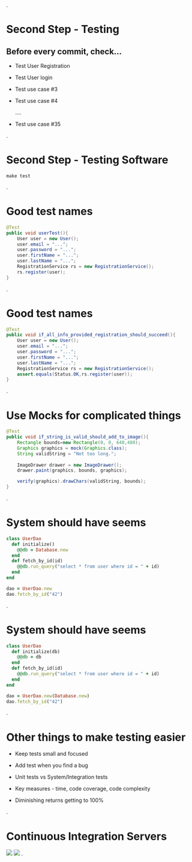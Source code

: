 .<div class="slide" style="">

# Second Step - Testing

## Before every commit, check...

* Test User Registration

* Test User login

* Test use case #3

* Test use case #4

  ....

* Test use case #35

.</div><div class="slide" style="">

# Second Step - Testing Software

```
make test
```

.</div><div class="slide" style="">

# Good test names

```java
@Test
public void userTest(){
    User user = new User();
    user.email = "...";
    user.password = "...";
    user.firstName = "...";
    user.lastName = "...";
    RegistrationService rs = new RegistrationService();
    rs.register(user);
}

```

.</div><div class="slide" style="">

# Good test names

```java
@Test
public void if_all_info_provided_registration_should_succeed(){
    User user = new User();
    user.email = "...";
    user.password = "...";
    user.firstName = "...";
    user.lastName = "...";
    RegistrationService rs = new RegistrationService();
    assert.equals(Status.OK,rs.register(user));
}
```

.</div><div class="slide" style="">

#  Use Mocks for complicated things

```java
@Test
public void if_string_is_valid_should_add_to_image(){
    Rectangle bounds=new Rectangle(0, 0, 640,480);
    Graphics graphics = mock(Graphics.class);
    String validString = "Not too long.";
    
    ImageDrawer drawer = new ImageDrawer();
    drawer.paint(graphics, bounds, graphics);

    verify(graphics).drawChars(validString, bounds);
}
```
.</div><div class="slide" style="">

# System should have seems
```ruby
class UserDao
  def initialize()
    @@db = Database.new
  end
  def fetch_by_id(id)
    @@db.run_query("select * from user where id = " + id)
  end
end

dao = UserDao.new
dao.fetch_by_id("42")
```

.</div><div class="slide" style="">

# System should have seems

```ruby
class UserDao
  def initialize(db)
    @@db = db
  end
  def fetch_by_id(id)
    @@db.run_query("select * from user where id = " + id)
  end
end

dao = UserDao.new(Database.new)
dao.fetch_by_id("42")
```
.</div><div class="slide" style="">

# Other things to make testing easier

* Keep tests small and focused

* Add test when you find a bug

* Unit tests vs System/Integration tests

* Key measures - time, code coverage, code complexity

* Diminishing returns getting to 100%

.</div><div class="slide" style="">

# Continuous Integration Servers

<img src="http://jenkins-ci.org/sites/default/files/jenkins_logo.png" class="scaled-centered">
<img src="http://docs.travis-ci.com/images/travis-mascot-200px.png" class="scaled-centered">
.</div>
